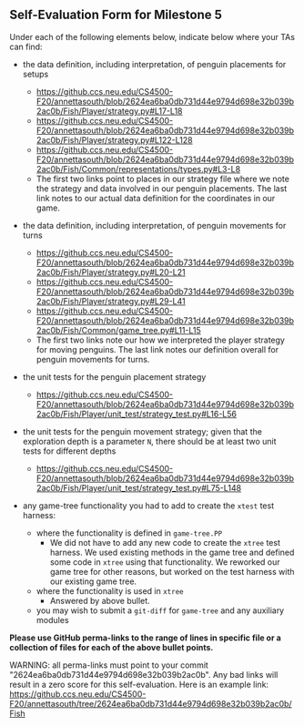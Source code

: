 ## Self-Evaluation Form for Milestone 5

Under each of the following elements below, indicate below where your
TAs can find:

- the data definition, including interpretation, of penguin placements for setups 
    - https://github.ccs.neu.edu/CS4500-F20/annettasouth/blob/2624ea6ba0db731d44e9794d698e32b039b2ac0b/Fish/Player/strategy.py#L17-L18
    - https://github.ccs.neu.edu/CS4500-F20/annettasouth/blob/2624ea6ba0db731d44e9794d698e32b039b2ac0b/Fish/Player/strategy.py#L122-L128
    - https://github.ccs.neu.edu/CS4500-F20/annettasouth/blob/2624ea6ba0db731d44e9794d698e32b039b2ac0b/Fish/Common/representations/types.py#L3-L8
    - The first two links point to places in our strategy file where we note the
    strategy and data involved in our penguin placements. The last link notes
    to our actual data definition for the coordinates in our game.

- the data definition, including interpretation, of penguin movements for turns
    - https://github.ccs.neu.edu/CS4500-F20/annettasouth/blob/2624ea6ba0db731d44e9794d698e32b039b2ac0b/Fish/Player/strategy.py#L20-L21
    - https://github.ccs.neu.edu/CS4500-F20/annettasouth/blob/2624ea6ba0db731d44e9794d698e32b039b2ac0b/Fish/Player/strategy.py#L29-L41
    - https://github.ccs.neu.edu/CS4500-F20/annettasouth/blob/2624ea6ba0db731d44e9794d698e32b039b2ac0b/Fish/Common/game_tree.py#L11-L15
    - The first two links note our how we interpreted the player strategy for moving penguins.
      The last link notes our definition overall for penguin movements for turns.    

- the unit tests for the penguin placement strategy 
    - https://github.ccs.neu.edu/CS4500-F20/annettasouth/blob/2624ea6ba0db731d44e9794d698e32b039b2ac0b/Fish/Player/unit_test/strategy_test.py#L16-L56

- the unit tests for the penguin movement strategy; 
  given that the exploration depth is a parameter `N`, there should be at least two unit tests for different depths 
    - https://github.ccs.neu.edu/CS4500-F20/annettasouth/blob/2624ea6ba0db731d44e9794d698e32b039b2ac0b/Fish/Player/unit_test/strategy_test.py#L75-L148
  
- any game-tree functionality you had to add to create the `xtest` test harness:
  - where the functionality is defined in `game-tree.PP`
    - We did not have to add any new code to create the `xtree` test harness. We used
      existing methods in the game tree and defined some code in `xtree` using that
      functionality. We reworked our game tree for other reasons, but worked on the
      test harness with our existing game tree.
  - where the functionality is used in `xtree`
    - Answered by above bullet.
  - you may wish to submit a `git-diff` for `game-tree` and any auxiliary modules 

**Please use GitHub perma-links to the range of lines in specific
file or a collection of files for each of the above bullet points.**

  WARNING: all perma-links must point to your commit "2624ea6ba0db731d44e9794d698e32b039b2ac0b".
  Any bad links will result in a zero score for this self-evaluation.
  Here is an example link:
    <https://github.ccs.neu.edu/CS4500-F20/annettasouth/tree/2624ea6ba0db731d44e9794d698e32b039b2ac0b/Fish>

